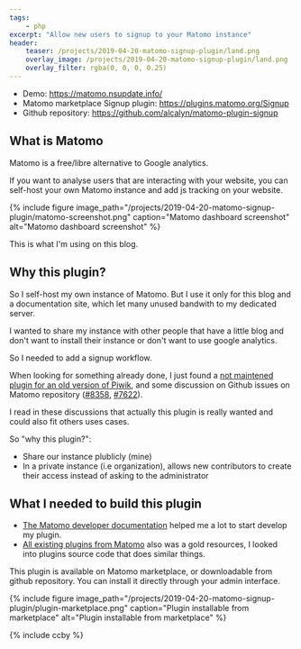 ```yaml
---
tags:
    - php
excerpt: "Allow new users to signup to your Matomo instance"
header:
    teaser: /projects/2019-04-20-matomo-signup-plugin/land.png
    overlay_image: /projects/2019-04-20-matomo-signup-plugin/land.png
    overlay_filter: rgba(0, 0, 0, 0.25)
---
```


- Demo: <https://matomo.nsupdate.info/>
- Matomo marketplace Signup plugin: <https://plugins.matomo.org/Signup>
- Github repository: <https://github.com/alcalyn/matomo-plugin-signup>

## What is Matomo

Matomo is a free/libre alternative to Google analytics.

If you want to analyse users that are interacting with your website,
you can self-host your own Matomo instance and add js tracking on your website.

{% include figure
    image_path="/projects/2019-04-20-matomo-signup-plugin/matomo-screenshot.png"
    caption="Matomo dashboard screenshot"
    alt="Matomo dashboard screenshot"
%}

This is what I'm using on this blog.

## Why this plugin?

So I self-host my own instance of Matomo.
But I use it only for this blog and a documentation site,
which let many unused bandwith to my dedicated server.

I wanted to share my instance with other people
that have a little blog and don't want to install their instance
or don't want to use google analytics.

So I needed to add a signup workflow.

When looking for something already done,
I just found a [not maintened plugin for an old version of Piwik](https://github.com/eristoddle/PiwikSignupPlugin),
and some discussion on Github issues on Matomo repository
([#8358](https://github.com/matomo-org/matomo/issues/8358),
[#7622](https://github.com/matomo-org/matomo/issues/7622)).

I read in these discussions that actually this plugin is really wanted and could also fit others uses cases.

So "why this plugin?":

- Share our instance plublicly (mine)
- In a private instance (i.e organization), allows new contributors to create their access instead of asking to the administrator

## What I needed to build this plugin

- [The Matomo developer documentation](https://developer.matomo.org/develop) helped me a lot to start develop my plugin.
- [All existing plugins from Matomo](https://github.com/matomo-org/matomo/tree/3.x-dev/plugins) also was a gold resources, I looked into plugins source code that does similar things.

This plugin is available on Matomo marketplace, or downloadable from github repository.
You can install it directly through your admin interface.

{% include figure
    image_path="/projects/2019-04-20-matomo-signup-plugin/plugin-marketplace.png"
    caption="Plugin installable from marketplace"
    alt="Plugin installable from marketplace"
%}

{% include ccby %}
